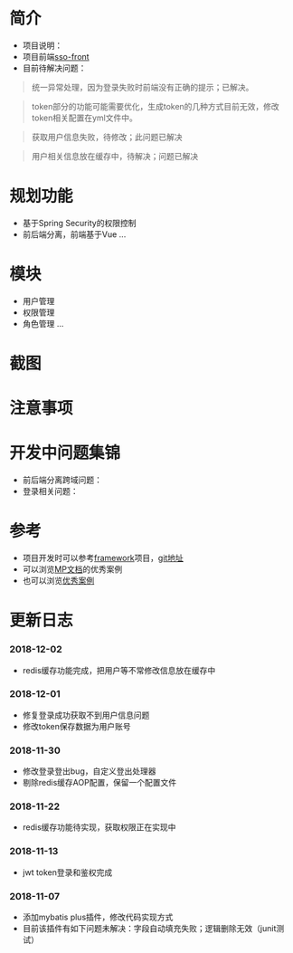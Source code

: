 # 简介
* 项目说明：
* 项目前端[sso-front](https://github.com/FlowersPlants/sso-front)
* 目前待解决问题：
>统一异常处理，因为登录失败时前端没有正确的提示；已解决。

>token部分的功能可能需要优化，生成token的几种方式目前无效，修改token相关配置在yml文件中。

>获取用户信息失败，待修改；此问题已解决

>用户相关信息放在缓存中，待解决；问题已解决

# 规划功能
* 基于Spring Security的权限控制
* 前后端分离，前端基于Vue
...

# 模块
* 用户管理
* 权限管理
* 角色管理
...

# 截图


# 注意事项


# 开发中问题集锦
* 前后端分离跨域问题：
* 登录相关问题：

# 参考
* 项目开发时可以参考[framework](https://gitee.com/sunhan521/framework/tree/master)项目，[git地址](https://gitee.com/sunhan521/framework.git)
* 可以浏览[MP文档](https://blog.csdn.net/helloPurple/article/details/78715508)的优秀案例
* 也可以浏览[优秀案例](http://mp.baomidou.com/guide/#优秀案例)

# 更新日志
### 2018-12-02
* redis缓存功能完成，把用户等不常修改信息放在缓存中

### 2018-12-01
* 修复登录成功获取不到用户信息问题
* 修改token保存数据为用户账号

### 2018-11-30
* 修改登录登出bug，自定义登出处理器
* 剔除redis缓存AOP配置，保留一个配置文件

### 2018-11-22
* redis缓存功能待实现，获取权限正在实现中

### 2018-11-13
* jwt token登录和鉴权完成

### 2018-11-07 
* 添加mybatis plus插件，修改代码实现方式
* 目前该插件有如下问题未解决：字段自动填充失败；逻辑删除无效（junit测试）